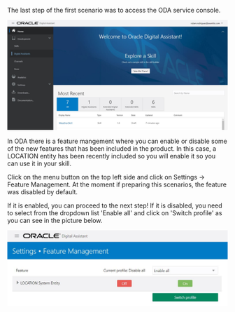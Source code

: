 The last step of the first scenario was to access the ODA service console.

![Oracle Digital Assistant console](assets/oda-dashboard.JPG)

In ODA there is a feature mangement where you can enable or disable some of the new features that has been included in the product. In this case, a LOCATION entity has been recently included so you will enable it so you can use it in your skill. 

Click on the menu button on the top left side and click on Settings -> Feature Management.
At the moment if preparing this scenarios, the feature was disabled by default.

If it is enabled, you can proceed to the next step!
If it is disabled, you need to select from the dropdown list 'Enable all' and click on 'Switch profile' as you can see in the picture below.

![Oracle Digital Assistant enable feature](assets/enable-location-entity.JPG)